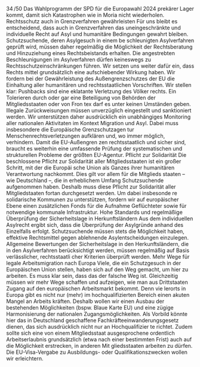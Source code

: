 34 /50
Das Wahlprogramm der SPD für die Europawahl 2024
prekärer Lager kommt, damit sich Katastrophen wie in Moria nicht wiederholen.
Rechtsschutz auch in Grenzverfahren gewährleisten
Für uns bleibt es entscheidend, dass auch in Grenzverfahren das uneingeschränkte und individuelle Recht 
auf Asyl und humanitäre Bedingungen gewahrt bleiben. Schutzsuchende, deren Asylgesuch in einem be­
schleunigten Asylverfahren geprüft wird, müssen daher regelmäßig die Möglichkeit der Rechtsberatung 
und Hinzuziehung eines Rechtsbeistands erhalten. Die angestrebten Beschleunigungen im Asylverfahren 
dürfen keineswegs zu Rechtsschutzeinschränkungen führen. Wir setzen uns weiter dafür ein, dass Rechts­
mittel grundsätzlich eine aufschiebender Wirkung haben.
Wir fordern bei der Gewährleistung des Außengrenzschutzes der EU die Einhaltung aller humanitären 
und rechtsstaatlichen Vorschriften. Wir stellen klar: Pushbacks sind eine eklatante Verletzung des Völker­
rechts. Ein Tolerieren durch oder gar eine Beteiligung von Behörden der Mitgliedsstaaten oder von Fron­
tex darf es unter keinen Umständen geben. Illegale Zurückweisungen müssen unverzüglich eingestellt und 
sanktioniert werden. Wir unterstützen daher ausdrücklich ein unabhängiges Monitoring aller nationalen 
Aktivitaten im Kontext Migration und Asyl. Dabei muss insbesondere die Europäische Grenzschutzagen­
tur Menschenrechtsverletzungen aufklären und, wo immer möglich, verhindern. Damit die EU-Außengren­
zen rechtsstaatlich und sicher sind, braucht es weiterhin eine umfassende Prüfung der systematischen und 
strukturellen Probleme der größten EU-Agentur.
Pflicht zur Solidarität
Die beschlossene Pflicht zur Solidarität aller Mitgliedsstaaten ist ein großer Schritt, mit der die Europäi­
sche Union als Ganzes ihrer humanitären Verantwortung nachkommt. Dies gilt vor allem für die Mitglieds­
staaten – wie Deutschland –, die in erheblichem Umfang Schutzsuchende aufgenommen haben. Deshalb 
muss diese Pflicht zur Solidarität aller Mitgliedstaaten fortan durchgesetzt werden. Um dabei insbesonde­
re solidarische Kommunen zu unterstützen, fordern wir auf europäischer Ebene einen zusätzlichen Fonds 
für die Aufnahme Geflüchteter sowie für notwendige kommunale Infrastruktur.
Hohe Standards und regelmäßige Überprüfung der Sicherheitslage in Herkunftsländern
Aus dem individuellen Asylrecht ergibt sich, dass die Überprüfung der Asylgründe anhand des Einzelfalls 
erfolgt. Schutzsuchende müssen stets die Möglichkeit haben, effektive Rechtsmittel gegen ablehnende 
Asylentscheidungen einzulegen. Allgemeine Bewertungen der Sicherheitslage in den Herkunftsländern, 
die in den Asylverfahren berücksichtigt werden, müssen regelmäßig auf Basis verlässlicher, rechtsstaatli­
cher Kriterien überprüft werden.
Mehr Wege für legale Arbeitsmigration nach Europa
Viele, die ein Schutzgesuch in der Europäischen Union stellen, haben sich auf den Weg gemacht, um hier 
zu arbeiten. Es muss klar sein, dass das der falsche Weg ist. Gleichzeitig müssen wir mehr Wege schaffen 
und aufzeigen, wie man aus Drittstaaten Zugang auf den europäischen Arbeitsmarkt bekommt. Denn vie­
lerorts in Europa gibt es nicht nur (mehr) im hochqualifizierten Bereich einen akuten Mangel an Arbeits­
kräften. Deshalb wollen wir einen Ausbau der bestehenden Möglichkeiten (bspw. Blaue Karte EU) und eine 
zügige Harmonisierung der nationalen Zugangsmöglichkeiten. Als Vorbild könnte hier das in Deutschland 
geschaffene Fachkräfteeinwanderungsgesetz dienen, das sich ausdrücklich nicht nur an Hochqualifizier­
te richtet. Zudem sollte sich eine von einem Mitgliedsstaat ausgesprochene ordentlich Arbeitserlaubnis 
grundsätzlich (etwa nach einer bestimmten Frist) auch auf die Möglichkeit erstrecken, in anderen Mit­
gliedsstaaten arbeiten zu dürfen. Die EU-Visa-Vergabe zu Ausbildungs- oder Qualifikationszwecken wollen 
wir erleichtern.
